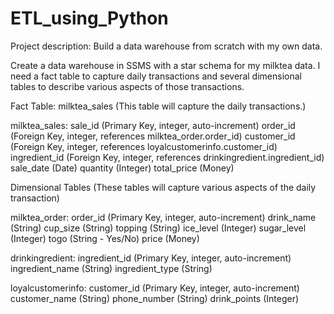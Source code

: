 # ETL_using_Python
Project description: Build a data warehouse from scratch with my own data.

Create a data warehouse in SSMS with a star schema for my milktea data. I need a fact table to capture daily transactions and several dimensional tables to describe various aspects of those transactions.

Fact Table: milktea_sales (This table will capture the daily transactions.)

milktea_sales:
sale_id (Primary Key, integer, auto-increment)
order_id (Foreign Key, integer, references milktea_order.order_id)
customer_id (Foreign Key, integer, references loyalcustomerinfo.customer_id)
ingredient_id (Foreign Key, integer, references drinkingredient.ingredient_id)
sale_date (Date)
quantity (Integer)
total_price (Money)

Dimensional Tables (These tables will capture various aspects of the daily transaction)

milktea_order:
order_id (Primary Key, integer, auto-increment)
drink_name (String)
cup_size (String)
topping (String)
ice_level (Integer)
sugar_level (Integer)
togo (String - Yes/No)
price (Money)

drinkingredient:
ingredient_id (Primary Key, integer, auto-increment)
ingredient_name (String)
ingredient_type (String)

loyalcustomerinfo:
customer_id (Primary Key, integer, auto-increment)
customer_name (String)
phone_number (String)
drink_points (Integer)
